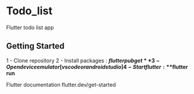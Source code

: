 # Todo_list

Flutter todo list app

## Getting Started

1 - Clone repository
2 - Install packages : **$flutter pub get**
3 - Open device emulator [vscode or android studio]
4 - Start flutter : **$flutter run**


Flutter documentation
flutter.dev/get-started
